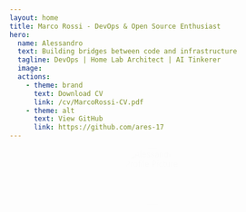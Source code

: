 ```yaml
---
layout: home
title: Marco Rossi - DevOps & Open Source Enthusiast
hero:
  name: Alessandro
  text: Building bridges between code and infrastructure
  tagline: DevOps | Home Lab Architect | AI Tinkerer
  image:
  actions:
    - theme: brand
      text: Download CV
      link: /cv/MarcoRossi-CV.pdf
    - theme: alt
      text: View GitHub
      link: https://github.com/ares-17
---
```


<style>

html:not(.dark) div.VPContent:has(div.VPHome) {
  background: radial-gradient(circle at left, rgba(255, 255, 255, 1) , rgba(92, 115, 231, 0.6))
}

html.dark div.VPContent:has(div.VPHome) {
  background: radial-gradient(circle at left, #000 , rgba(92, 115, 231, 0.6))
}
  
:root {
  /* Nuove variabili CSS personalizzate */
  --profile-size: 100px;
  --profile-border: 4px;
  --vp-home-hero-name-color: rgba(92, 115, 231, 1);
}

/* Container immagine circolare */
.profile-container {
  display: flex;
  justify-content: center;
  margin: 0 auto 2rem;
  width: var(--profile-size);
  height: var(--profile-size);
  border-radius: 50%;
  border: var(--profile-border) solid var(--vp-c-brand);
  overflow: hidden;
  box-shadow: 0 4px 12px rgba(0,1,1,0.4);
}

@keyframes fade-in-normal {0% { opacity: 0; } 100% { opacity: 1;} }
.profile-container {
  animation: fade-in-normal 0.5s cubic-bezier(0.550, 0.055, 0.675, 0.190) 0ms 1 normal none; 
}

.profile-image {
  width: 100%;
  height: 100%;
  object-fit: cover;
}

div.VPHero.VPHomeHero{
  order: 2;
  margin-top: 0;
  padding-top: 0;
}

div.vp-doc.container{
  justify-content: left;
  display: flex;
  margin-top: 3rem;
}

div.VPHome {
  display: flex;
  justify-content: left;
  flex-direction: column;
}

</style>

<div class="profile-container">
  <img 
    class="profile-image" 
    src="/ares-image.webp" 
    alt="Alessandro Profile Picture"
    loading="lazy"
  >
</div>